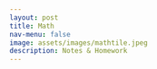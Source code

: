 ```yaml
---
layout: post
title: Math
nav-menu: false
image: assets/images/mathtile.jpeg
description: Notes & Homework
---
```


